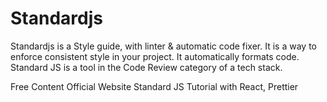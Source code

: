# Standardjs

Standardjs is a Style guide, with linter & automatic code fixer. It is a way to enforce consistent style in your project. It automatically formats code.
Standard JS is a tool in the Code Review category of a tech stack.

<ResourceGroupTitle>Free Content</ResourceGroupTitle>
<BadgeLink badgeText='Read' colorScheme="yellow" href='https://standardjs.com/'>Official Website</BadgeLink>
<BadgeLink badgeText='Watch' href='https://www.youtube.com/watch?v=bqho-uAnNJk'>Standard JS Tutorial with React, Prettier
</BadgeLink>
